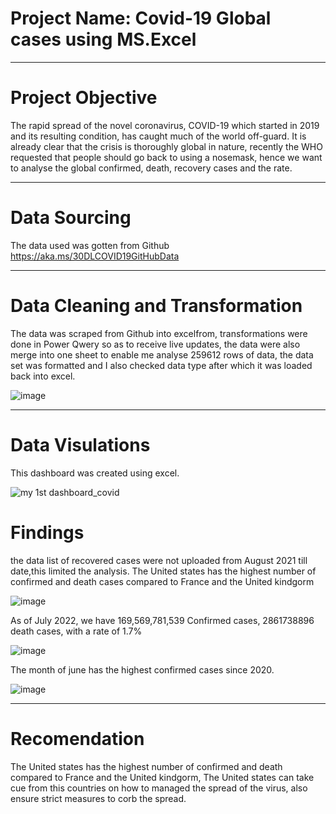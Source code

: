 # Project Name: Covid-19 Global cases using MS.Excel

---

# Project Objective
The rapid spread of the novel coronavirus, COVID-19 which started in 2019 and its resulting condition, has caught much of the world off-guard. It is already clear that the crisis is thoroughly global in nature, recently the WHO requested that people should go back to using a nosemask, hence we want to analyse the global confirmed, death, recovery cases and the rate.

---

# Data Sourcing
The data used was gotten from Github https://aka.ms/30DLCOVID19GitHubData

---

# Data Cleaning and Transformation
The data was scraped from Github into excelfrom, transformations were done in Power Qwery so as to receive live updates, the data were also merge into one sheet to enable me analyse 259612 rows of data, the data set was formatted and I also checked data type after which it was loaded back into excel.

![image](https://user-images.githubusercontent.com/107745147/182007945-f3ae87be-d7a1-4d3d-a095-b5c66134b390.png)


----

# Data Visulations
This dashboard was created using excel.

![my 1st dashboard_covid](https://user-images.githubusercontent.com/107745147/182007982-87c62a4b-067a-4edc-acd7-5a13f8055ee0.PNG)


# Findings 
the data list of recovered cases were not uploaded from August 2021 till date,this limited the analysis.
The United states has the highest number of confirmed and death cases compared to France and the United kindgorm

![image](https://user-images.githubusercontent.com/107745147/182008034-87e91f53-b8d3-446f-aaaa-1bbf9932ab33.png)

As of July 2022, we have 169,569,781,539 Confirmed cases, 2861738896 death cases, with a rate of 1.7%

![image](https://user-images.githubusercontent.com/107745147/182008155-7037c6ad-0fbf-441d-ac43-848a26d724b7.png)

The month of june has the highest confirmed cases since 2020.

![image](https://user-images.githubusercontent.com/107745147/182008573-b35b1501-4c72-4d6e-a2e7-6cfe1b50b096.png)






----

# Recomendation
The United states has the highest number of confirmed and death compared to France and the United kindgorm, The United states can take cue from this countries on how to managed the spread of the virus, also ensure strict measures to corb the spread.


